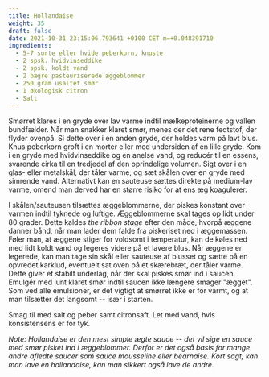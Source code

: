 ```yaml
---
title: Hollandaise
weight: 35
draft: false
date: 2021-10-31 23:15:06.793641 +0100 CET m=+0.048391710
ingredients:
  - 5-7 sorte eller hvide peberkorn, knuste
  - 2 spsk. hvidvinseddike
  - 2 spsk. koldt vand
  - 2 bægre pasteuriserede æggeblommer
  - 250 gram usaltet smør
  - 1 økologisk citron
  - Salt
---
```




Smørret klares i en gryde over lav varme indtil mælkeproteinerne og
vallen bundfælder. Når man snakker klaret smør, menes der det rene
fedtstof, der flyder ovenpå. Si dette over i en anden gryde, der holdes
varm på lavt blus. Knus peberkorn groft i en morter eller med undersiden
af en lille gryde. Kom i en gryde med hvidvinseddike og en anelse vand,
og reducér til en essens, svarende cirka til en tredjedel af den
oprindelige volumen. Sigt over i en glas- eller metalskål, der tåler
varme, og sæt skålen over en gryde med simrende vand. Alternativt kan en
sauteuse sættes direkte på medium-lav varme, omend man derved har en
større risiko for at ens æg koagulerer.

I skålen/sauteusen tilsættes æggeblommerne, der piskes konstant over
varmen indtil tyknede og luftige. Æggeblommerne skal tages op lidt under
80 grader. Dette kaldes *the ribbon stage* efter den måde, hvorpå æggene
danner bånd, når man lader dem falde fra piskeriset ned i æggemassen.
Føler man, at æggene stiger for voldsomt i temperatur, kan de køles ned
med lidt koldt vand og legeres videre på et lavere blus. Når æggene er
legerede, kan man tage sin skål eller sauteuse af blusset og sætte på en
opvredet karklud, eventuelt sat oven på et skærebræt, der tåler varme.
Dette giver et stabilt underlag, når der skal piskes smør ind i saucen.
Emulgér med lunt klaret smør indtil saucen ikke længere smager "ægget".
Som ved alle emulsioner, er det vigtigt at smørret ikke er for varmt, og
at man tilsætter det langsomt -- især i starten.

Smag til med salt og peber samt citronsaft. Let med vand, hvis
konsistensens er for tyk.

*Note: Hollandaise er den mest simple ægte sauce -- det vil sige en
sauce med smør pisket ind i æggeblommer. Derfor er det også basis for
mange andre afledte saucer som sauce mousseline eller bearnaise. Kort
sagt; kan man lave en hollandaise, kan man sikkert også lave de andre.*

